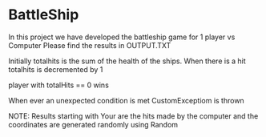 # BattleShip

In this project we have developed the battleship game for 1 player vs Computer
Please find the results  in OUTPUT.TXT

Initially totalhits is the sum of the health of the ships.
When there is a hit totalhits is decremented by 1

player with totalHits == 0 wins

When ever an unexpected condition is met CustomExceptiom is thrown

NOTE: Results starting with Your are the hits made by the computer and the coordinates are generated randomly using Random
